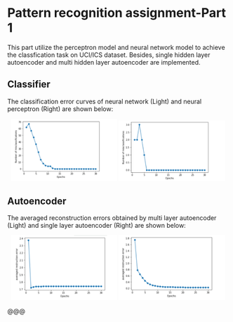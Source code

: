 # Pattern recognition assignment-Part 1
This part utilize the perceptron model and neural network model to achieve the classfication task on UCI/ICS dataset. Besides, single hidden layer autoencoder and multi hidden layer autoencoder are implemented. 

## Classifier

The classification error curves of neural network (Light)  and neural perceptron (Right) are  shown below:

<div align="center">
    <img src="pics/BP_for_classification.png" width = 48% >
    <img src="pics/MLP_for_classification.png" width = 48% >
</div>


## Autoencoder

The averaged reconstruction errors obtained by multi layer autoencoder (Light) and single layer autoencoder (Right) are shown below:
<div align="center">
    <img src="pics/Multi_hidden_layer_autoencoder.png" width = 48% >
    <img src="pics/single_hidden_layer_autoencoder.png" width = 48% >
</div>



@@@ 
